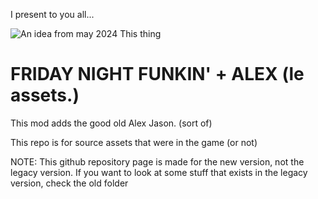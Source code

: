 I present to you all...

![An idea from may 2024](https://github.com/XenonHedgehog/FNF-AlexJMod/raw/refs/heads/main/Promo/Untitled628_20250209215734.png)
This thing

# FRIDAY NIGHT FUNKIN' + ALEX (le assets.)
This mod adds the good old Alex Jason. (sort of)

This repo is for source assets that were in the game (or not)

NOTE: This github repository page is made for the new version, not the legacy version. If you want to look at some stuff that exists in the legacy version, check the old folder
